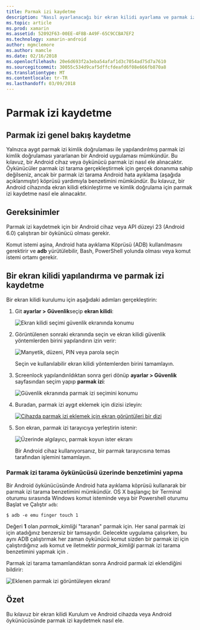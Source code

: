 ```yaml
---
title: Parmak izi kaydetme
description: "Nasıl ayarlanacağı bir ekran kilidi ayarlama ve parmak izi bir Android cihaz veya öykünücü kaydetme."
ms.topic: article
ms.prod: xamarin
ms.assetid: 52092F63-00EE-4F8B-A49F-65C9CCBA7EF2
ms.technology: xamarin-android
author: mgmclemore
ms.author: mamcle
ms.date: 02/16/2018
ms.openlocfilehash: 20e6d693f2a3eba54afaf1d3c7054ad75d7a7610
ms.sourcegitcommit: 30055c534d9caf5dffcfdeafd6f08e666fb870a8
ms.translationtype: MT
ms.contentlocale: tr-TR
ms.lasthandoff: 03/09/2018
---
```

# <a name="enrolling-a-fingerprint"></a>Parmak izi kaydetme

## <a name="enrolling-a-fingerprint-overview"></a>Parmak izi genel bakış kaydetme

Yalnızca aygıt parmak izi kimlik doğrulaması ile yapılandırılmış parmak izi kimlik doğrulaması yararlanan bir Android uygulaması mümkündür. Bu kılavuz, bir Android cihaz veya öykünücü parmak izi nasıl ele alınacaktır. Öykünücüler parmak izi tarama gerçekleştirmek için gerçek donanıma sahip değilseniz, ancak bir parmak izi tarama Android hata ayıklama (aşağıda açıklanmıştır) köprüsü yardımıyla benzetimini mümkündür.  Bu kılavuz, bir Android cihazında ekran kilidi etkinleştirme ve kimlik doğrulama için parmak izi kaydetme nasıl ele alınacaktır.

## <a name="requirements"></a>Gereksinimler

Parmak izi kaydetmek için bir Android cihaz veya API düzeyi 23 (Android 6.0) çalıştıran bir öykünücü olması gerekir.

Komut istemi aşina, Android hata ayıklama Köprüsü (ADB) kullanılmasını gerektirir ve **adb** yürütülebilir, Bash, PowerShell yolunda olması veya komut istemi ortamı gerekir.

## <a name="configuring-a-screen-lock-and-enrolling-a-fingerprint"></a>Bir ekran kilidi yapılandırma ve parmak izi kaydetme 

Bir ekran kilidi kurulumu için aşağıdaki adımları gerçekleştirin:

1. Git **ayarlar > Güvenlik**seçip **ekran kilidi**:

    ![Ekran kilidi seçimi güvenlik ekranında konumu](enrolling-fingerprint-images/testing-01.png)

2. Görüntülenen sonraki ekranında seçin ve ekran kilidi güvenlik yöntemlerden birini yapılandırın izin verir: 

    ![Manyetik, düzeni, PIN veya parola seçin](enrolling-fingerprint-images/testing-02.png)

   Seçin ve kullanılabilir ekran kilidi yöntemlerden birini tamamlayın.

3. Screenlock yapılandırıldıktan sonra geri dönüp **ayarlar > Güvenlik** sayfasından seçim yapıp **parmak izi**:

    ![Güvenlik ekranında parmak izi seçimini konumu](enrolling-fingerprint-images/testing-03.png)

4. Buradan, parmak izi aygıt eklemek için dizisi izleyin:

    [![Cihazda parmak izi eklemek için ekran görüntüleri bir dizi](enrolling-fingerprint-images/testing-04-sml.png)](enrolling-fingerprint-images/testing-04.png#lightbox)

5. Son ekran, parmak izi tarayıcıya yerleştirin istenir: 

    ![Üzerinde algılayıcı, parmak koyun ister ekranı](enrolling-fingerprint-images/testing-05.png)

    Bir Android cihaz kullanıyorsanız, bir parmak tarayıcısına temas tarafından işlemini tamamlayın. 
    
    
### <a name="simulating-a-fingerprint-scan-on-the-emulator"></a>Parmak izi tarama öykünücüsü üzerinde benzetimini yapma

Bir Android öykünücüsünde Android hata ayıklama köprüsü kullanarak bir parmak izi tarama benzetimini mümkündür. OS X başlangıç bir Terminal oturumu sırasında Windows komut isteminde veya bir Powershell oturumu Başlat ve Çalıştır `adb`:

```shell
$ adb -e emu finger touch 1
```

Değeri **1** olan _parmak\_kimliği_ "taranan" parmak için. Her sanal parmak izi için atadığınız benzersiz bir tamsayıdır. Gelecekte uygulama çalışırken, bu aynı ADB çalıştırmak her zaman öykünücü komut sizden bir parmak izi için çalıştırdığınız `adb` komut ve iletmektir _parmak\_kimliği_ parmak izi tarama benzetimini yapmak için .

Parmak izi tarama tamamlandıktan sonra Android parmak izi eklendiğini bildirir:  

![Eklenen parmak izi görüntüleyen ekranı!](enrolling-fingerprint-images/testing-06.png)

## <a name="summary"></a>Özet 

Bu kılavuz bir ekran kilidi Kurulum ve Android cihazda veya Android öykünücüsünde parmak izi kaydetmek nasıl ele. 

